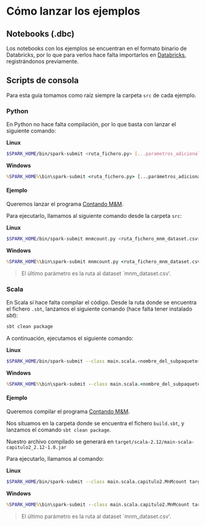 # Cómo lanzar los ejemplos

## Notebooks (.dbc)

Los notebooks con los ejemplos se encuentran en el formato binario de Databricks, por lo que para verlos hace falta importarlos en [Databricks](https://community.cloud.databricks.com/), registrándonos previamente.


## Scripts de consola

Para esta guía tomamos como raíz siempre la carpeta `src` de cada ejemplo.

### Python

En Python no hace falta compilación, por lo que basta con lanzar el siguiente comando:

**Linux**

```bash
$SPARK_HOME/bin/spark-submit <ruta_fichero.py> [...parametros_adicionales]
```

**Windows**

```cmd
%SPARK_HOME%\bin\spark-submit <ruta_fichero.py> [...parámetros_adicionales]
```

#### Ejemplo

Queremos lanzar el programa [Contando M&M](./learning-spark-2nd-edition/Python/capitulo2/el-quijote/src/elquijote.py).

Para ejecutarlo, llamamos al siguiente comando desde la carpeta `src`:

**Linux**

```bash
$SPARK_HOME/bin/spark-submit mnmcount.py <ruta_fichero_mnm_dataset.csv>
```

**Windows**

```cmd
%SPARK_HOME%\bin\spark-submit mnmcount.py <ruta_fichero_mnm_dataset.csv>
```

> El último parámetro es la ruta al dataset `mnm_dataset.csv'.

### Scala

En Scala sí hace falta compilar el código. Desde la ruta donde se encuentra el fichero `.sbt`, lanzamos el siguiente comando (hace falta tener instalado *sbt*):

```cmd
sbt clean package
```

A continuación, ejecutamos el siguiente comando:

**Linux**

```bash
$SPARK_HOME/bin/spark-submit --class main.scala.<nombre_del_subpaquete>.<clase> <ruta_al_fichero.jar> [...parámetros_adicionales]
```

**Windows**

```cmd
%SPARK_HOME%\bin\spark-submit --class main.scala.<nombre_del_subpaquete>.<clase> <ruta_al_fichero.jar> [...parámetros_adicionales]
```

#### Ejemplo

Queremos compilar el programa [Contando M&M](./learning-spark-2nd-edition/Scala/capitulo2/contando-m&m/).

Nos situamos en la carpeta donde se encuentra el fichero `build.sbt`, y lanzamos el comando `sbt clean package`.

Nuestro archivo compilado se generará en `target/scala-2.12/main-scala-capitulo2_2.12-1.0.jar`

Para ejecutarlo, llamamos al comando:

**Linux**

```bash
$SPARK_HOME/bin/spark-submit --class main.scala.capitulo2.MnMcount target/main-scala-capitulo2_2.12-1.0.jar <ruta_al_fichero_mnm_dataset.csv>
```

**Windows**

```cmd
%SPARK_HOME%\bin\spark-submit --class main.scala.capitulo2.MnMcount target\main-scala-capitulo2_2.12-1.0.jar <ruta_al_fichero_mnm_dataset.csv>
```

> El último parámetro es la ruta al dataset `mnm_dataset.csv'.
